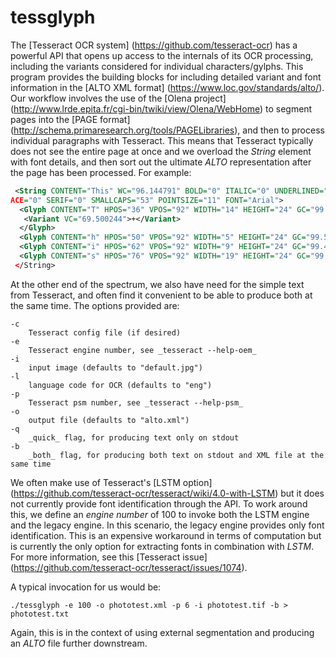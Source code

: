 # tessglyph

The [Tesseract OCR system] (https://github.com/tesseract-ocr) has a powerful 
API that opens up access to the internals of its OCR processing, including the 
variants considered for individual characters/gylphs. This program provides the building blocks for including detailed
variant and font information in the 
[ALTO XML format] (https://www.loc.gov/standards/alto/). Our workflow involves 
the use of the 
[Olena project] (http://www.lrde.epita.fr/cgi-bin/twiki/view/Olena/WebHome) to 
segment pages into the 
[PAGE format] (http://schema.primaresearch.org/tools/PAGELibraries), and then 
to process individual paragraphs with Tesseract. This means that Tesseract 
typically does not see the entire page at once and we overload the 
_String_ element with font details, and then sort out the
ultimate _ALTO_ representation after the page has been processed. For example:

```xml
 <String CONTENT="This" WC="96.144791" BOLD="0" ITALIC="0" UNDERLINED="0" MONOSP
ACE="0" SERIF="0" SMALLCAPS="53" POINTSIZE="11" FONT="Arial">
  <Glyph CONTENT="T" HPOS="36" VPOS="92" WIDTH="14" HEIGHT="24" GC="99.558067"/>
   <Variant VC="69.500244">+</Variant>
  </Glyph>
  <Glyph CONTENT="h" HPOS="50" VPOS="92" WIDTH="5" HEIGHT="24" GC="99.546646"/>
  <Glyph CONTENT="i" HPOS="62" VPOS="92" WIDTH="9" HEIGHT="24" GC="99.449257"/>
  <Glyph CONTENT="s" HPOS="76" VPOS="92" WIDTH="19" HEIGHT="24" GC="99.574234"/>
 </String>
```

At the other end of the spectrum, we also have need for the simple text from 
Tesseract, and often find it convenient to be able to produce both at the same 
time. The options provided are:

```
-c
    Tesseract config file (if desired)
-e
    Tesseract engine number, see _tesseract --help-oem_
-i
    input image (defaults to "default.jpg")
-l
    language code for OCR (defaults to "eng")
-p
    Tesseract psm number, see _tesseract --help-psm_ 
-o
    output file (defaults to "alto.xml")
-q
    _quick_ flag, for producing text only on stdout
-b
    _both_ flag, for producing both text on stdout and XML file at the same time
```

We often make use of Tesseract's 
[LSTM option] (https://github.com/tesseract-ocr/tesseract/wiki/4.0-with-LSTM)
but it does not currently provide font identification through the API. To
work around this, we define an _engine number_ of 100 to invoke both the
LSTM engine and the legacy engine. In this scenario, the legacy engine 
provides only font identification. This is an expensive workaround in terms 
of computation but is currently the only option for extracting fonts 
in combination with _LSTM_. For more information, see
this [Tesseract issue] (https://github.com/tesseract-ocr/tesseract/issues/1074).

A typical invocation for us would be:

```
./tessglyph -e 100 -o phototest.xml -p 6 -i phototest.tif -b > phototest.txt
```

Again, this is in the context of using external segmentation and producing 
an _ALTO_ file further downstream.
 

